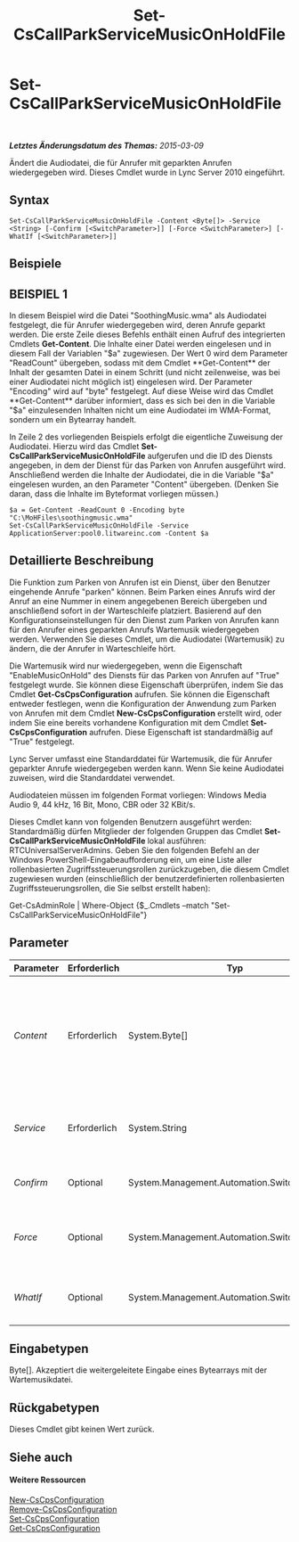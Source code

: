 ﻿---
title: Set-CsCallParkServiceMusicOnHoldFile
TOCTitle: Set-CsCallParkServiceMusicOnHoldFile
ms:assetid: af5e7573-4bfd-47b1-a92b-83b06a537158
ms:mtpsurl: https://technet.microsoft.com/de-de/library/Gg412836(v=OCS.15)
ms:contentKeyID: 49295096
ms.date: 05/19/2016
mtps_version: v=OCS.15
ms.translationtype: HT
---

# Set-CsCallParkServiceMusicOnHoldFile

 

_**Letztes Änderungsdatum des Themas:** 2015-03-09_

Ändert die Audiodatei, die für Anrufer mit geparkten Anrufen wiedergegeben wird. Dieses Cmdlet wurde in Lync Server 2010 eingeführt.

## Syntax

    Set-CsCallParkServiceMusicOnHoldFile -Content <Byte[]> -Service <String> [-Confirm [<SwitchParameter>]] [-Force <SwitchParameter>] [-WhatIf [<SwitchParameter>]]

## Beispiele

## BEISPIEL 1

In diesem Beispiel wird die Datei "SoothingMusic.wma" als Audiodatei festgelegt, die für Anrufer wiedergegeben wird, deren Anrufe geparkt werden. Die erste Zeile dieses Befehls enthält einen Aufruf des integrierten Cmdlets **Get-Content**. Die Inhalte einer Datei werden eingelesen und in diesem Fall der Variablen "$a" zugewiesen. Der Wert 0 wird dem Parameter "ReadCount" übergeben, sodass mit dem Cmdlet **Get-Content** der Inhalt der gesamten Datei in einem Schritt (und nicht zeilenweise, was bei einer Audiodatei nicht möglich ist) eingelesen wird. Der Parameter "Encoding" wird auf "byte" festgelegt. Auf diese Weise wird das Cmdlet **Get-Content** darüber informiert, dass es sich bei den in die Variable "$a" einzulesenden Inhalten nicht um eine Audiodatei im WMA-Format, sondern um ein Bytearray handelt.

In Zeile 2 des vorliegenden Beispiels erfolgt die eigentliche Zuweisung der Audiodatei. Hierzu wird das Cmdlet **Set-CsCallParkServiceMusicOnHoldFile** aufgerufen und die ID des Diensts angegeben, in dem der Dienst für das Parken von Anrufen ausgeführt wird. Anschließend werden die Inhalte der Audiodatei, die in die Variable "$a" eingelesen wurden, an den Parameter "Content" übergeben. (Denken Sie daran, dass die Inhalte im Byteformat vorliegen müssen.)

    $a = Get-Content -ReadCount 0 -Encoding byte "C:\MoHFiles\soothingmusic.wma"
    Set-CsCallParkServiceMusicOnHoldFile -Service ApplicationServer:pool0.litwareinc.com -Content $a

## Detaillierte Beschreibung

Die Funktion zum Parken von Anrufen ist ein Dienst, über den Benutzer eingehende Anrufe "parken" können. Beim Parken eines Anrufs wird der Anruf an eine Nummer in einem angegebenen Bereich übergeben und anschließend sofort in der Warteschleife platziert. Basierend auf den Konfigurationseinstellungen für den Dienst zum Parken von Anrufen kann für den Anrufer eines geparkten Anrufs Wartemusik wiedergegeben werden. Verwenden Sie dieses Cmdlet, um die Audiodatei (Wartemusik) zu ändern, die der Anrufer in Warteschleife hört.

Die Wartemusik wird nur wiedergegeben, wenn die Eigenschaft "EnableMusicOnHold" des Diensts für das Parken von Anrufen auf "True" festgelegt wurde. Sie können diese Eigenschaft überprüfen, indem Sie das Cmdlet **Get-CsCpsConfiguration** aufrufen. Sie können die Eigenschaft entweder festlegen, wenn die Konfiguration der Anwendung zum Parken von Anrufen mit dem Cmdlet **New-CsCpsConfiguration** erstellt wird, oder indem Sie eine bereits vorhandene Konfiguration mit dem Cmdlet **Set-CsCpsConfiguration** aufrufen. Diese Eigenschaft ist standardmäßig auf "True" festgelegt.

Lync Server umfasst eine Standarddatei für Wartemusik, die für Anrufer geparkter Anrufe wiedergegeben werden kann. Wenn Sie keine Audiodatei zuweisen, wird die Standarddatei verwendet.

Audiodateien müssen im folgenden Format vorliegen: Windows Media Audio 9, 44 kHz, 16 Bit, Mono, CBR oder 32 KBit/s.

Dieses Cmdlet kann von folgenden Benutzern ausgeführt werden: Standardmäßig dürfen Mitglieder der folgenden Gruppen das Cmdlet **Set-CsCallParkServiceMusicOnHoldFile** lokal ausführen: RTCUniversalServerAdmins. Geben Sie den folgenden Befehl an der Windows PowerShell-Eingabeaufforderung ein, um eine Liste aller rollenbasierten Zugriffssteuerungsrollen zurückzugeben, die diesem Cmdlet zugewiesen wurden (einschließlich der benutzerdefinierten rollenbasierten Zugriffssteuerungsrollen, die Sie selbst erstellt haben):

Get-CsAdminRole | Where-Object {$\_.Cmdlets –match "Set-CsCallParkServiceMusicOnHoldFile"}

## Parameter


<table>
<colgroup>
<col style="width: 25%" />
<col style="width: 25%" />
<col style="width: 25%" />
<col style="width: 25%" />
</colgroup>
<thead>
<tr class="header">
<th>Parameter</th>
<th>Erforderlich</th>
<th>Typ</th>
<th>Beschreibung</th>
</tr>
</thead>
<tbody>
<tr class="odd">
<td><p><em>Content</em></p></td>
<td><p>Erforderlich</p></td>
<td><p>System.Byte[]</p></td>
<td><p>Die Inhalte der Audiodatei im Byteformat.</p>
<p>Verwenden Sie das Cmdlet <strong>Get-Content</strong>, um die Inhalte der Audiodatei im Byteformat abzurufen. (Ausführliche Informationen finden Sie in den Beispielen weiter unten in diesem Thema.)</p></td>
</tr>
<tr class="even">
<td><p><em>Service</em></p></td>
<td><p>Erforderlich</p></td>
<td><p>System.String</p></td>
<td><p>Die ID des Diensts, unter dem sich der Dienst für das Parken von Anrufen befindet. Beispiel: ApplicationServer:pool0.litwareinc.com.</p></td>
</tr>
<tr class="odd">
<td><p><em>Confirm</em></p></td>
<td><p>Optional</p></td>
<td><p>System.Management.Automation.SwitchParameter</p></td>
<td><p>Fordert Sie vor der Ausführung des Befehls zum Bestätigen auf.</p></td>
</tr>
<tr class="even">
<td><p><em>Force</em></p></td>
<td><p>Optional</p></td>
<td><p>System.Management.Automation.SwitchParameter</p></td>
<td><p>Unterdrückt alle Bestätigungsaufforderungen, die andernfalls vor der Durchführung von Änderungen angezeigt würden.</p></td>
</tr>
<tr class="odd">
<td><p><em>WhatIf</em></p></td>
<td><p>Optional</p></td>
<td><p>System.Management.Automation.SwitchParameter</p></td>
<td><p>Beschreibt die Auswirkungen einer Ausführung des Befehls, ohne den Befehl tatsächlich auszuführen.</p></td>
</tr>
</tbody>
</table>


## Eingabetypen

Byte\[\]. Akzeptiert die weitergeleitete Eingabe eines Bytearrays mit der Wartemusikdatei.

## Rückgabetypen

Dieses Cmdlet gibt keinen Wert zurück.

## Siehe auch

#### Weitere Ressourcen

[New-CsCpsConfiguration](new-cscpsconfiguration.md)  
[Remove-CsCpsConfiguration](remove-cscpsconfiguration.md)  
[Set-CsCpsConfiguration](set-cscpsconfiguration.md)  
[Get-CsCpsConfiguration](get-cscpsconfiguration.md)

